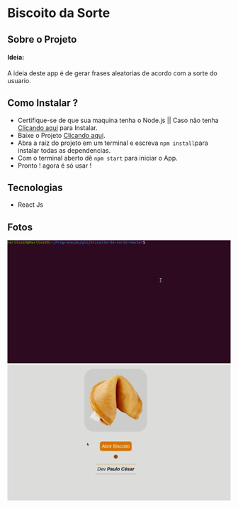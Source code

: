 # Biscoito da Sorte 

## Sobre o Projeto
#### Ideia:
A ideia deste app é de gerar frases aleatorias de acordo com a sorte do usuario.

## Como Instalar ? 
* Certifique-se de que sua maquina tenha o Node.js || Caso não tenha [Clicando aqui](https://nodejs.org/en/) para Instalar.
* Baixe o Projeto  [Clicando aqui](https://github.com/martins20/biscoito-da-sorte/archive/master.zip).
* Abra a raiz do projeto em um terminal e escreva `npm install`para instalar todas as dependencias.
* Com o terminal aberto dê `npm start` para iniciar o App.
* Pronto ! agora é só usar !

## Tecnologias
* React Js

## Fotos
![](iniciar.gif)
![](Biscoito.gif)
